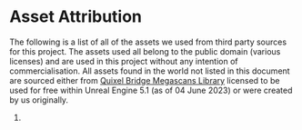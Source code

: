 # Asset Attribution

The following is a list of all of the assets we used from third party sources for this project. The assets used all belong to the public domain (various licenses) and are used in this project without any intention of commercialisation. All assets found in the world not listed in this document are sourced either from [Quixel Bridge Megascans Library](https://quixel.com/bridge) licensed to be used for free within Unreal Engine 5.1 (as of 04 June 2023) or were created by us originally.

1. 
